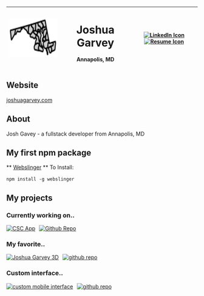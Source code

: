 <div align="center" width="full" height="fit">

| **<img src="/images/md.svg" alt="Profile Image" width="auto" height="100">** | <h1> Joshua Garvey</h1><p>Annapolis, MD</p> | [![LinkedIn Icon](https://img.shields.io/badge/-LinkedIn-0077B5?style=flat-square&logo=linkedin&logoColor=white)](https://www.linkedin.com/in/josh-garvey/) [![Resume Icon](https://img.shields.io/badge/-Resume-000000?style=flat-square&logo=resume&logoColor=white)](https://github.com/Jgar514/RESUME/blob/main/README.md) |
| ---------------------------------------------------------------------------- | ------------------------------------------- | ------------------------------------------------------------------------------------------------------------------------------------------------------------------------------------------------------------------------------------------------------------------------------------------------------------ |

</div>

## Website
[joshuagarvey.com](https://joshuagarvey.com/)

## About
Josh Gavey - a fullstack developer from Annapolis, MD

## My first npm package
** [Webslinger](https://www.npmjs.com/package/webslinger) **
To Install:
```
npm install -g webslinger
```

## My projects

### Currently working on..

<div align="left">
  <div style="display: flex; align-items: left; justify-content: between; text-align: center;">
  <a rel="noopener noreferrer" href="https://www.capestclaire3d.com/">
    <img src="https://i.imgur.com/EIzPRFq.png" alt="CSC App" width="50%" style="margin-right: 10px;"> 
    </a>
    <a rel="noopener noreferrer" href="https://github.com/Jgar514/blacklinecontracting.com/tree/beta">
    <img src="https://i.imgur.com/J6LeoUb.png" alt="Github Repo" width="6%"> 
    </a>
  </div>
</div>

### My favorite..

<div align="left">
  <div style="display: flex; align-items: left; justify-content: between; text-align: center;">
  <a rel="noopener noreferrer" href="https://joshuagarvey.com/" target="_blank">
    <img src="https://i.imgur.com/euEDKsN.png" alt="Joshua Garvey 3D" width="90%" style="margin-right: 10px;"> 
    </a>
    <a rel="noopener noreferrer" href="https://github.com/Jgar514/JoshandEllie#readme" target="_blank">
    <img src="https://i.imgur.com/J6LeoUb.png" alt="github repo" width="6%">
    </a> 
  </div>
</div>

### Custom interface..

<div align="left">
  <div style="display: flex; align-items: left; justify-content: between; text-align: center;">
  <a rel="noopener noreferrer" href="https://ui.joshuagarvey.com/" target="_blank">
    <img src="https://i.imgur.com/TLtDi27.png" alt="custom mobile interface" width="90%" style="margin-right: 10px;"> </a><!-- Adjust the width and margin as needed --> <a rel="noopener noreferrer" href="https://github.com/Jgar514/mobileUI_subdomain_netlify/blob/main/README.md" target="_blank">
    <img src="https://i.imgur.com/J6LeoUb.png" alt="github repo" width="6%"> </a>
  </div>
</div>
